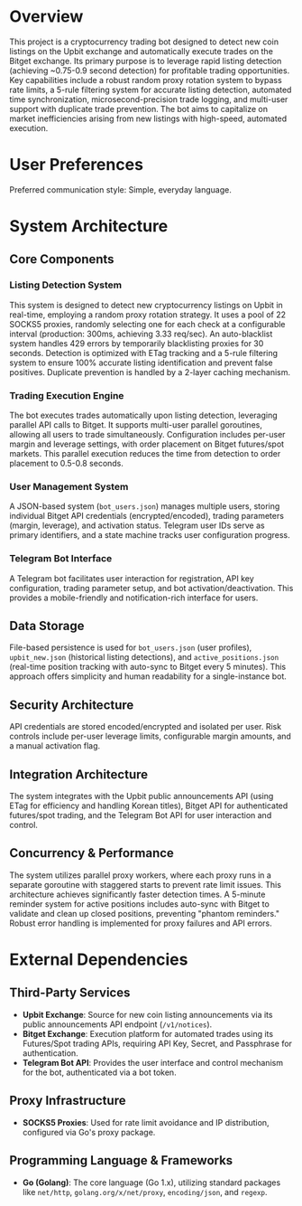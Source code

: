 # Overview

This project is a cryptocurrency trading bot designed to detect new coin listings on the Upbit exchange and automatically execute trades on the Bitget exchange. Its primary purpose is to leverage rapid listing detection (achieving ~0.75-0.9 second detection) for profitable trading opportunities. Key capabilities include a robust random proxy rotation system to bypass rate limits, a 5-rule filtering system for accurate listing detection, automated time synchronization, microsecond-precision trade logging, and multi-user support with duplicate trade prevention. The bot aims to capitalize on market inefficiencies arising from new listings with high-speed, automated execution.

# User Preferences

Preferred communication style: Simple, everyday language.

# System Architecture

## Core Components

### Listing Detection System
This system is designed to detect new cryptocurrency listings on Upbit in real-time, employing a random proxy rotation strategy. It uses a pool of 22 SOCKS5 proxies, randomly selecting one for each check at a configurable interval (production: 300ms, achieving 3.33 req/sec). An auto-blacklist system handles 429 errors by temporarily blacklisting proxies for 30 seconds. Detection is optimized with ETag tracking and a 5-rule filtering system to ensure 100% accurate listing identification and prevent false positives. Duplicate prevention is handled by a 2-layer caching mechanism.

### Trading Execution Engine
The bot executes trades automatically upon listing detection, leveraging parallel API calls to Bitget. It supports multi-user parallel goroutines, allowing all users to trade simultaneously. Configuration includes per-user margin and leverage settings, with order placement on Bitget futures/spot markets. This parallel execution reduces the time from detection to order placement to 0.5-0.8 seconds.

### User Management System
A JSON-based system (`bot_users.json`) manages multiple users, storing individual Bitget API credentials (encrypted/encoded), trading parameters (margin, leverage), and activation status. Telegram user IDs serve as primary identifiers, and a state machine tracks user configuration progress.

### Telegram Bot Interface
A Telegram bot facilitates user interaction for registration, API key configuration, trading parameter setup, and bot activation/deactivation. This provides a mobile-friendly and notification-rich interface for users.

## Data Storage

File-based persistence is used for `bot_users.json` (user profiles), `upbit_new.json` (historical listing detections), and `active_positions.json` (real-time position tracking with auto-sync to Bitget every 5 minutes). This approach offers simplicity and human readability for a single-instance bot.

## Security Architecture

API credentials are stored encoded/encrypted and isolated per user. Risk controls include per-user leverage limits, configurable margin amounts, and a manual activation flag.

## Integration Architecture

The system integrates with the Upbit public announcements API (using ETag for efficiency and handling Korean titles), Bitget API for authenticated futures/spot trading, and the Telegram Bot API for user interaction and control.

## Concurrency & Performance

The system utilizes parallel proxy workers, where each proxy runs in a separate goroutine with staggered starts to prevent rate limit issues. This architecture achieves significantly faster detection times. A 5-minute reminder system for active positions includes auto-sync with Bitget to validate and clean up closed positions, preventing "phantom reminders." Robust error handling is implemented for proxy failures and API errors.

# External Dependencies

## Third-Party Services

*   **Upbit Exchange**: Source for new coin listing announcements via its public announcements API endpoint (`/v1/notices`).
*   **Bitget Exchange**: Execution platform for automated trades using its Futures/Spot trading APIs, requiring API Key, Secret, and Passphrase for authentication.
*   **Telegram Bot API**: Provides the user interface and control mechanism for the bot, authenticated via a bot token.

## Proxy Infrastructure

*   **SOCKS5 Proxies**: Used for rate limit avoidance and IP distribution, configured via Go's proxy package.

## Programming Language & Frameworks

*   **Go (Golang)**: The core language (Go 1.x), utilizing standard packages like `net/http`, `golang.org/x/net/proxy`, `encoding/json`, and `regexp`.